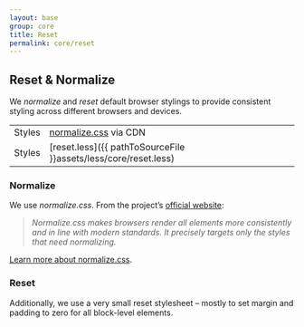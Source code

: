 ```yaml
---
layout: base
group: core
title: Reset
permalink: core/reset
---
```


## Reset & Normalize

We _normalize_ and _reset_ default browser stylings to provide consistent styling across different browsers and devices.

|                |                                                                                               |
| -              | -                                                                                             |
| Styles         | [normalize.css](https://cdnjs.cloudflare.com/ajax/libs/normalize/4.2.0/normalize.css) via CDN |
| Styles         | [reset.less]({{ pathToSourceFile }}assets/less/core/reset.less)                               |

### Normalize

We use _normalize.css_. From the project’s [official website](https://necolas.github.io/normalize.css/):

> _Normalize.css makes browsers render all elements more consistently and in line with modern standards. It precisely targets only the styles that need normalizing._

[Learn more about normalize.css](https://necolas.github.io/normalize.css/).

### Reset

Additionally, we use a very small reset stylesheet – mostly to set margin and padding to zero for all block-level elements.